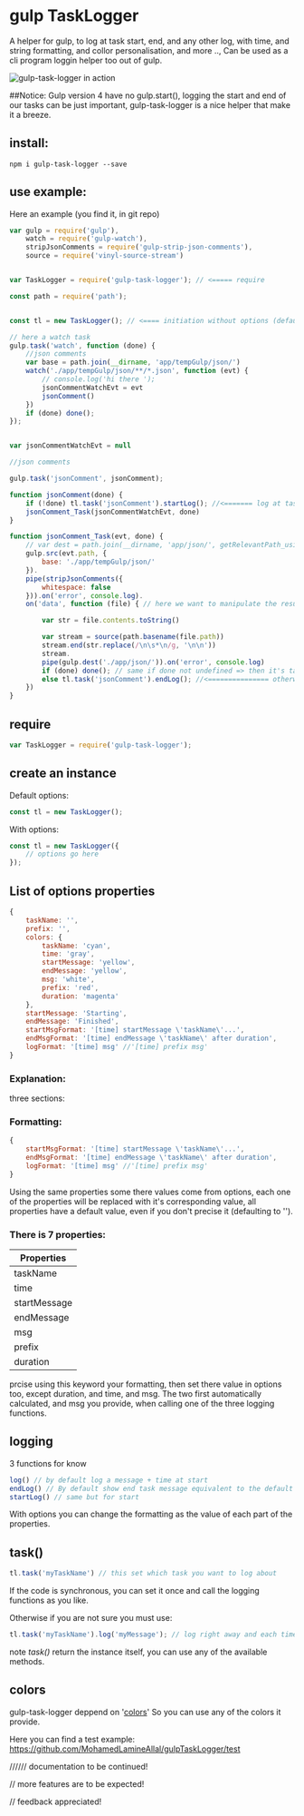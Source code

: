 # gulp TaskLogger

A helper for gulp, to log at task start, end, and any other log, with time, and string formatting, and collor personalisation, and more .., Can be used as a cli program loggin helper too out of gulp.

![gulp-task-logger in action](https://github.com/MohamedLamineAllal/gulpTaskLogger/images/gulp_TaskLogger.png "gulp-task-logger in action")


##Notice:
Gulp version 4 have no gulp.start(), logging the start and end of our tasks can be just important, gulp-task-logger is a nice helper that make it a breeze.

## install:
```
npm i gulp-task-logger --save
```

## use example:
Here an example (you find it, in git repo)
```javascript
var gulp = require('gulp'),
    watch = require('gulp-watch'),
    stripJsonComments = require('gulp-strip-json-comments'),
    source = require('vinyl-source-stream')


var TaskLogger = require('gulp-task-logger'); // <===== require

const path = require('path');


const tl = new TaskLogger(); // <==== initiation without options (default)

// here a watch task
gulp.task('watch', function (done) {
    //json comments 
    var base = path.join(__dirname, 'app/tempGulp/json/')
    watch('./app/tempGulp/json/**/*.json', function (evt) {
        // console.log('hi there ');
        jsonCommentWatchEvt = evt
        jsonComment()
    })
    if (done) done();
});


var jsonCommentWatchEvt = null

//json comments

gulp.task('jsonComment', jsonComment);

function jsonComment(done) {
    if (!done) tl.task('jsonComment').startLog(); //<======= log at task start [notice if(!done)! it's to make sure we are only logging ourselves, when we are calling the function ourselves without done! if it's the normal from cli task execution, then the log will happen by gulp]
    jsonComment_Task(jsonCommentWatchEvt, done)
}

function jsonComment_Task(evt, done) {
    // var dest = path.join(__dirname, 'app/json/', getRelevantPath_usingBase(base, evt.path))
    gulp.src(evt.path, {
        base: './app/tempGulp/json/'
    }).
    pipe(stripJsonComments({
        whitespace: false
    })).on('error', console.log).
    on('data', function (file) { // here we want to manipulate the resulting stream

        var str = file.contents.toString()

        var stream = source(path.basename(file.path))
        stream.end(str.replace(/\n\s*\n/g, '\n\n'))
        stream.
        pipe(gulp.dest('./app/json/')).on('error', console.log)
        if (done) done(); // same if done not undefined => then it's task cli execution
        else tl.task('jsonComment').endLog(); //<=============== otherwise we log ourselves
    })
}

```


## require
```javascript
var TaskLogger = require('gulp-task-logger');
```

## create an instance
Default options:
```javascript
const tl = new TaskLogger();
```

With options:
```javascript
const tl = new TaskLogger({
    // options go here
});
```

## List of options properties

```javascript
{
    taskName: '',
    prefix: '',
    colors: {
        taskName: 'cyan',
        time: 'gray',
        startMessage: 'yellow',
        endMessage: 'yellow',
        msg: 'white',
        prefix: 'red',
        duration: 'magenta'
    },
    startMessage: 'Starting',
    endMessage: 'Finished',
    startMsgFormat: '[time] startMessage \'taskName\'...',
    endMsgFormat: '[time] endMessage \'taskName\' after duration',
    logFormat: '[time] msg' //'[time] prefix msg'
}
```
### Explanation:

three sections:

### Formatting: 

```javascript
{
    startMsgFormat: '[time] startMessage \'taskName\'...',
    endMsgFormat: '[time] endMessage \'taskName\' after duration',
    logFormat: '[time] msg' //'[time] prefix msg'
}
```
Using the same properties some there values come from options, each one of the properties will be replaced with it's corresponding value, all properties have a default value, even if you don't precise it (defaulting to '').

### There is 7 properties:

|  Properties   |
| ------------- |
|  taskName     | 
|  time         |
|  startMessage |
|  endMessage   |
|  msg          |
|  prefix       |
|  duration     |


prcise using this keyword your formatting, then set there value in options too, except duration, and time, and msg. The two first automatically calculated, and msg you provide, when calling one of the three logging functions.

## logging
3 functions for know
```javascript
log() // by default log a message + time at start
endLog() // By default show end task message equivalent to the default one of gulp
startLog() // same but for start
```
With options you can change the formatting as the value of each part of the properties.

## task()

```javascript
tl.task('myTaskName') // this set which task you want to log about
```
If the code is synchronous, you can set it once and call the logging functions as you like.

Otherwise if you are not sure you must use:
```javascript
tl.task('myTaskName').log('myMessage'); // log right away and each time 
```
note *task()* return the instance itself, you can use any of the available methods.

## colors
gulp-task-logger deppend on '[colors]()'
So you can use any of the colors it provide.


Here you can find a test example:
https://github.com/MohamedLamineAllal/gulpTaskLogger/test

////// documentation to be continued! 

// more features are to be expected!

// feedback appreciated!